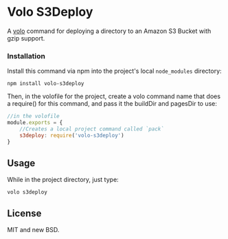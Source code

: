 Volo S3Deploy
===

A [volo](https://github.com/volojs/volo) command for deploying
a directory to an Amazon S3 Bucket with gzip support.

### Installation
Install this command via npm into the project's local
`node_modules` directory:

    npm install volo-s3deploy

Then, in the volofile for the project, create a volo command name that
does a require() for this command, and pass it the buildDir and pagesDir to use:

```javascript
//in the volofile
module.exports = {
    //Creates a local project command called `pack`
    s3deploy: require('volo-s3deploy')
}
```

## Usage

While in the project directory, just type:

    volo s3deploy

## License
MIT and new BSD.
